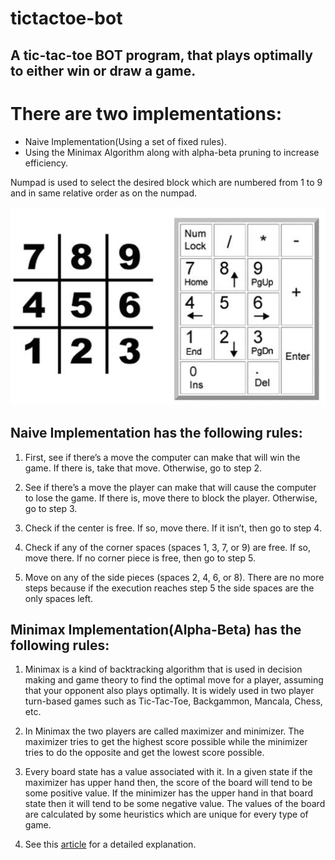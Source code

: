 # tictactoe-bot
## A tic-tac-toe BOT program, that plays optimally to either win or draw a game.

# There are two implementations:
 * Naive Implementation(Using a set of fixed rules).
 * Using the Minimax Algorithm along with alpha-beta pruning to increase efficiency.
 
 Numpad is used to select the desired block which are numbered from 1 to 9 and in same relative order as on the numpad.
 
 ![NumPad](https://github.com/pmaik/tictactoe-bot/blob/master/Numpad.jpg)
 
 ## Naive Implementation has the following rules:
  1. First, see if there’s a move the computer can make that will win the game. If there is, take that move. Otherwise, go to step 2.

  2. See if there’s a move the player can make that will cause the computer to lose the game. If there is, move there to block the player. Otherwise, go to step 3.
  
  3. Check if the center is free. If so, move there. If it isn’t, then go to step 4.
  
  4. Check if any of the corner spaces (spaces 1, 3, 7, or 9) are free. If so, move there. If no corner piece is free, then go to step 5.

  5. Move on any of the side pieces (spaces 2, 4, 6, or 8). There are no more steps because if the execution reaches step 5 the side spaces are the only spaces left.

## Minimax Implementation(Alpha-Beta) has the following rules:
  1. Minimax is a kind of backtracking algorithm that is used in decision making and game theory to find the optimal move for a player, assuming that your opponent also plays optimally. It is widely used in two player turn-based games such as Tic-Tac-Toe, Backgammon, Mancala, Chess, etc.

  2. In Minimax the two players are called maximizer and minimizer. The maximizer tries to get the highest score possible while the minimizer tries to do the opposite and get the lowest score possible.

  3. Every board state has a value associated with it. In a given state if the maximizer has upper hand then, the score of the board will tend to be some positive value. If the minimizer has the upper hand in that board state then it will tend to be some negative value. The values of the board are calculated by some heuristics which are unique for every type of game.

  4. See this [article](https://www.geeksforgeeks.org/minimax-algorithm-in-game-theory-set-4-alpha-beta-pruning/) for a detailed explanation.
